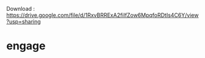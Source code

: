 Download : 
https://drive.google.com/file/d/1RxvBRRExA2fiIfZow6MpqfoRDtIs4C6Y/view?usp=sharing
# engage